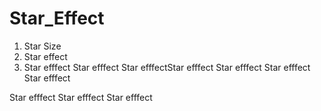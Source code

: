 # Star_Effect
1. Star Size
2. Star effect
3. Star efffect
Star efffect
Star efffectStar efffect
Star efffect
Star efffect
Star efffect

Star efffect
Star efffect
Star efffect
